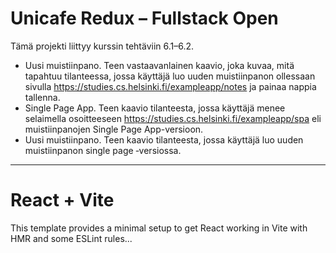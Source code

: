 # Unicafe Redux – Fullstack Open

Tämä projekti liittyy kurssin tehtäviin 6.1–6.2.

- Uusi muistiinpano. Teen vastaavanlainen kaavio, joka kuvaa, mitä tapahtuu tilanteessa, jossa käyttäjä luo uuden muistiinpanon ollessaan sivulla https://studies.cs.helsinki.fi/exampleapp/notes ja painaa nappia tallenna.
- Single Page App. Teen kaavio tilanteesta, jossa käyttäjä menee selaimella osoitteeseen https://studies.cs.helsinki.fi/exampleapp/spa eli muistiinpanojen Single Page App-versioon.
- Uusi muistiinpano. Teen kaavio tilanteesta, jossa käyttäjä luo uuden muistiinpanon single page ‑versiossa.

---

# React + Vite

This template provides a minimal setup to get React working in Vite with HMR and some ESLint rules...
